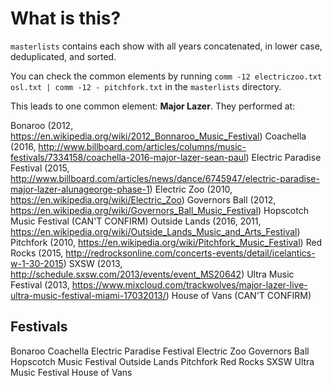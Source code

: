 # What is this?
`masterlists` contains each show with all years concatenated, in lower case, deduplicated, and sorted.

You can check the common elements by running `comm -12 electriczoo.txt osl.txt | comm -12 - pitchfork.txt` in the `masterlists` directory.

This leads to one common element: **Major Lazer**. They performed at:

Bonaroo (2012, https://en.wikipedia.org/wiki/2012_Bonnaroo_Music_Festival)
Coachella (2016, http://www.billboard.com/articles/columns/music-festivals/7334158/coachella-2016-major-lazer-sean-paul)
Electric Paradise Festival (2015, http://www.billboard.com/articles/news/dance/6745947/electric-paradise-major-lazer-alunageorge-phase-1)
Electric Zoo (2010, https://en.wikipedia.org/wiki/Electric_Zoo)
Governors  Ball (2012, https://en.wikipedia.org/wiki/Governors_Ball_Music_Festival)
Hopscotch Music Festival (CAN'T CONFIRM)
Outside Lands (2016, 2011, https://en.wikipedia.org/wiki/Outside_Lands_Music_and_Arts_Festival)
Pitchfork (2010, https://en.wikipedia.org/wiki/Pitchfork_Music_Festival)
Red Rocks (2015, http://redrocksonline.com/concerts-events/detail/icelantics-w-1-30-2015)
SXSW (2013, http://schedule.sxsw.com/2013/events/event_MS20642)
Ultra Music Festival (2013, https://www.mixcloud.com/trackwolves/major-lazer-live-ultra-music-festival-miami-17032013/)
House of Vans (CAN'T CONFIRM)


## Festivals
Bonaroo
Coachella
Electric Paradise Festival
Electric Zoo
Governors  Ball
Hopscotch Music Festival
Outside Lands
Pitchfork
Red Rocks
SXSW
Ultra Music Festival
House of Vans
